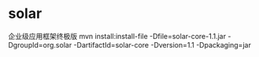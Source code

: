 # solar
企业级应用框架终极版
mvn install:install-file -Dfile=solar-core-1.1.jar -DgroupId=org.solar -DartifactId=solar-core -Dversion=1.1 -Dpackaging=jar